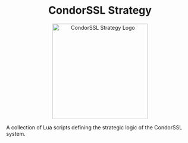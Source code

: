 
<h1 align="center">CondorSSL Strategy</h1>

<p align="center">
<img align="center" src="https://i.imgur.com/rt4mUG8.png" alt="CondorSSL Strategy Logo" width="256"/>
</p>

A collection of Lua scripts defining the strategic logic of the CondorSSL system.
